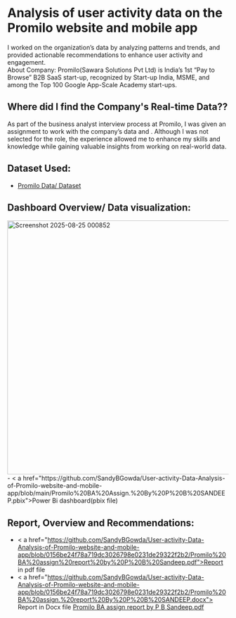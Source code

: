 # Analysis of user activity data on the Promilo website and mobile app
I worked on the organization’s data by analyzing patterns and trends, and provided actionable recommendations to enhance user activity and engagement.     
About Company: Promilo(Sawara Solutions Pvt Ltd) is India’s 1st “Pay to Browse” B2B SaaS start-up, recognized by Start-up India, MSME, and among the Top 100 Google App-Scale Academy start-ups.

## Where did I find the Company's Real-time Data??
As part of the business analyst interview process at Promilo, I was given an assignment to work with the company’s data and . Although I was not selected for the role, the experience allowed me to enhance my skills and knowledge while gaining valuable insights from working on real-world data.

## Dataset Used:
- <a href="https://github.com/SandyBGowda/User-activity-Data-Analysis-of-Promilo-website-and-mobile-app/blob/main/Data%20set%20for%20BA.xlsx">Promilo Data/ Dataset</a>

## Dashboard Overview/ Data visualization:
<img width="1102" height="577" alt="Screenshot 2025-08-25 000852" src="https://github.com/user-attachments/assets/8d1262fc-ab03-405e-961c-54db0ab26f52" />
- < a href="https://github.com/SandyBGowda/User-activity-Data-Analysis-of-Promilo-website-and-mobile-app/blob/main/Promilo%20BA%20Assign.%20By%20P%20B%20SANDEEP.pbix">Power Bi dashboard(pbix file) </a>

## Report, Overview and Recommendations:
- < a href="https://github.com/SandyBGowda/User-activity-Data-Analysis-of-Promilo-website-and-mobile-app/blob/0156be24f78a719dc3026798e0231de29322f2b2/Promilo%20BA%20assign%20report%20by%20P%20B%20Sandeep.pdf">Report in pdf file</a>
- < a href="https://github.com/SandyBGowda/User-activity-Data-Analysis-of-Promilo-website-and-mobile-app/blob/0156be24f78a719dc3026798e0231de29322f2b2/Promilo%20BA%20assign.%20report%20By%20P%20B%20SANDEEP.docx"> Report in Docx file</a>
[Promilo BA assign report by P B Sandeep.pdf](https://github.com/user-attachments/files/22371238/Promilo.BA.assign.report.by.P.B.Sandeep.pdf)


